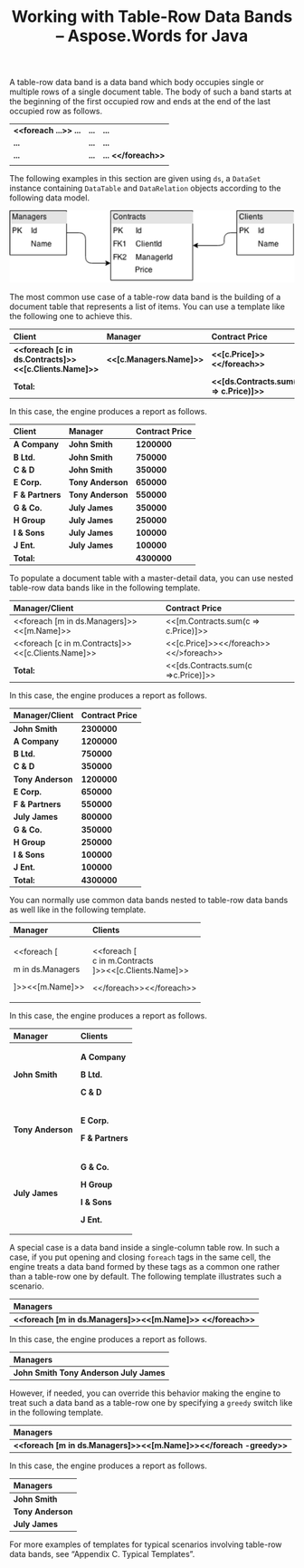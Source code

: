 ﻿---
title: Working with Table-Row Data Bands – Aspose.Words for Java
articleTitle: Working with Table-Row Data Bands
linktitle: Working with Table-Row Data Bands
description: "Output a sequence of table-row data when building a report Java."
type: docs
weight: 20
url: /java/working-with-table-row-data-bands/
---

A table-row data band is a data band which body occupies single or multiple rows of a single document table. The body of such a band starts at the beginning of the first occupied row and ends at the end of the last occupied row as follows.

||||
| :- | :- | :- |
|**&lt;&lt;foreach ...&gt;&gt; ...**|**...**|**...**|
|**...**|**...**|**...**|
|**...**|**...**|**... &lt;&lt;/foreach&gt;&gt;**|
||||

The following examples in this section are given using `ds`, a `DataSet` instance containing `DataTable` and `DataRelation` objects according to the following data model.

![working-with-table-row-aspose-words-java](working-with-table-row-data-bands.png)

The most common use case of a table-row data band is the building of a document table that represents a list of items. You can use a template like the following one to achieve this.

|Client|Manager|Contract Price|
| :- | :- | :- |
|**&lt;&lt;foreach [c in ds.Contracts]&gt;&gt;&lt;&lt;[c.Clients.Name]&gt;&gt;**|**&lt;&lt;[c.Managers.Name]&gt;&gt;**|**&lt;&lt;[c.Price]&gt;&gt;&lt;&lt;/foreach&gt;&gt;**|
|**Total:**||**&lt;&lt;[ds.Contracts.sum(c => c.Price)]&gt;&gt;**|

In this case, the engine produces a report as follows.

|Client|Manager|Contract Price|
| :- | :- | :- |
|**A Company**|**John Smith**|**1200000**|
|**B Ltd.**|**John Smith**|**750000**|
|**C & D**|**John Smith**|**350000**|
|**E Corp.**|**Tony Anderson**|**650000**|
|**F & Partners**|**Tony Anderson**|**550000**|
|**G & Co.**|**July James**|**350000**|
|**H Group**|**July James**|**250000**|
|**I & Sons**|**July James**|**100000**|
|**J Ent.**|**July James**|**100000**|
|**Total:**||**4300000**|

To populate a document table with a master-detail data, you can use nested table-row data bands like in the following template.

|Manager/Client|Contract Price|
| :- | :- |
|&lt;&lt;foreach [m in ds.Managers]&gt;&gt;&lt;&lt;[m.Name]&gt;&gt;|&lt;&lt;[m.Contracts.sum(c => c.Price)]&gt;&gt;|
|&lt;&lt;foreach [c in m.Contracts]&gt;&gt;  &lt;&lt;[c.Clients.Name]&gt;&gt;|&lt;&lt;[c.Price]&gt;&gt;&lt;&lt;/foreach&gt;&gt;&lt;&lt;/>foreach&gt;&gt;|
|**Total:**|&lt;&lt;[ds.Contracts.sum(c =>c.Price)]&gt;&gt;|

In this case, the engine produces a report as follows.

|Manager/Client|Contract Price|
| :- | :- |
|**John Smith**|**2300000**|
|**A Company**|**1200000**|
|**B Ltd.**|**750000**|
|**C & D**|**350000**|
|**Tony Anderson**|**1200000**|
|**E Corp.**|**650000**|
|**F & Partners**|**550000**|
|**July James**|**800000**|
|**G & Co.**|**350000**|
|**H Group**|**250000**|
|**I & Sons**|**100000**|
|**J Ent.**|**100000**|
|**Total:**|**4300000**|

You can normally use common data bands nested to table-row data bands as well like in the following template.

|Manager|Clients|
| :- | :- |
|<p>&lt;&lt;foreach [</p><p>m in ds.Managers</p><p>]&gt;&gt;&lt;&lt;[m.Name]&gt;&gt;</p>|<p>&lt;&lt;foreach [<br>c in m.Contracts<br>]&gt;&gt;&lt;&lt;[c.Clients.Name]&gt;&gt;</p><p>&lt;&lt;/foreach&gt;&gt;&lt;&lt;/foreach&gt;&gt;</p>|

In this case, the engine produces a report as follows.

|Manager|Clients|
| :- | :- |
|**John Smith**|<p>**A Company**</p><p>**B Ltd.**</p><p>**C & D**</p><p></p>|
|**Tony Anderson**|<p>**E Corp.**</p><p>**F & Partners**</p><p></p>|
|**July James**|<p>**G & Co.**</p><p>**H Group**</p><p>**I & Sons**</p><p>**J Ent.**</p><p></p>|

A special case is a data band inside a single-column table row. In such a case, if you put opening and closing `foreach` tags in the same cell, the engine treats a data band formed by these tags as a common one rather than a table-row one by default. The following template illustrates such a scenario.

|Managers|
| :- |
|**&lt;&lt;foreach [m in ds.Managers]&gt;&gt;&lt;&lt;[m.Name]&gt;&gt;  &lt;&lt;/foreach&gt;&gt;**|

In this case, the engine produces a report as follows.

|Managers|
| :- |
|**John Smith  Tony Anderson  July James**  |

However, if needed, you can override this behavior making the engine to treat such a data band as a table-row one by specifying a `greedy` switch like in the following template.

|Managers|
| :- |
|**&lt;&lt;foreach [m in ds.Managers]&gt;&gt;&lt;&lt;[m.Name]&gt;&gt;&lt;&lt;/foreach -greedy&gt;&gt;**|

In this case, the engine produces a report as follows.

|Managers|
| :- |
|**John Smith**|
|**Tony Anderson**|
|**July James**|

For more examples of templates for typical scenarios involving table-row data bands, see “Appendix C. Typical Templates”.

